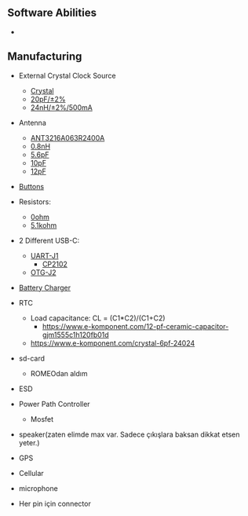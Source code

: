 ## Software Abilities
* 

## Manufacturing
* External Crystal Clock Source
    * [Crystal](https://www.e-komponent.com/40-mhz-10ppm-crystal)
    * [20pF/±2%](https://www.e-komponent.com/ceramic-capacitors-22736)
    * [24nH/±2%/500mA](https://www.e-komponent.com/24-nh-unshielded-wirewound-inductor-23755)

* Antenna
    * [ANT3216A063R2400A](https://www.e-komponent.com/24ghz-bluetooth-wlan-zigbee-chip-rf-antenna)
    * [0.8nH](https://www.e-komponent.com/08-nh-unshielded-thick-film-inductor)
    * [5.6pF](https://www.e-komponent.com/56pf-01pf-50v-ceramic-capacitor-c0g-np0-0603-1608-metric)
    * [10pF](https://www.e-komponent.com/10pf-025pf-50v-ceramic-capacitor-c0g-np0-0805-2012-metric)
    * [12pF](https://www.e-komponent.com/12-pf-ceramic-capacitor-gjm1555c1h120fb01d)

* [Buttons](https://www.e-komponent.com/tactile-switch-spst-no-top-actuated-surface-mount-21187)

* Resistors:
    * [0ohm](https://www.e-komponent.com/chip-resistor-moisture-resistant-thick-film-14334)
    * [5.1kohm](https://www.e-komponent.com/chip-resistor-pulse-withstanding-thick-film-14642)
* 2 Different USB-C:
    * [UART-J1](https://www.e-komponent.com/usb-type-c-receptacle-connector-24-position)
        * [CP2102](https://tr.aliexpress.com/item/1005003695920482.html)
    * [OTG-J2](https://www.e-komponent.com/usb-type-c-receptacle-connector-24-position-through-hole)
* [Battery Charger](https://www.robolinkmarket.com/tp4056-type-c-korumali-sarj-modulu?gad_source=1&gclid=CjwKCAiA3JCvBhA8EiwA4kujZv_BccyAmVcH_dnqfvpqyiwVVsPqzX4XjYUgFuc4XiOgCyigR-7z5RoCMzIQAvD_BwE)
* RTC
    * Load capacitance: CL = (C1*C2)/(C1+C2)
        * https://www.e-komponent.com/12-pf-ceramic-capacitor-gjm1555c1h120fb01d
    * https://www.e-komponent.com/crystal-6pf-24024
* sd-card
    * ROMEOdan aldım

* ESD
* Power Path Controller
    * Mosfet
* speaker(zaten elimde max var. Sadece çıkışlara baksan dikkat etsen yeter.)
* GPS
* Cellular
* microphone
* Her pin için connector